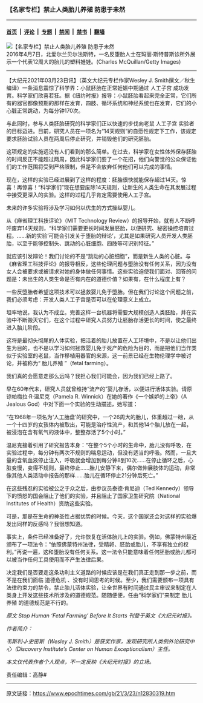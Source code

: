 ### 【名家专栏】禁止人类胎儿养殖 防患于未然

---

#### [首页](../../../..?n12830319) &nbsp;|&nbsp; [评论](../../../../../epoch-comment?n12830319) &nbsp;|&nbsp; [专题](../../../../../epoch-special?n12830319) &nbsp;|&nbsp; [禁闻](../../../../../epoch-news?n12830319) &nbsp;|&nbsp; [禁书](../../../../../books?n12830319) &nbsp;|&nbsp; [翻墙](https://github.com/gfw-breaker/nogfw/blob/master/README.md?n12830319)


<div><img alt="【名家专栏】禁止人类胎儿养殖 防患于未然" class="attachment-djy_600_400 size-djy_600_400 wp-post-image" src="https://i.epochtimes.com/assets/uploads/2021/03/GettyImages-519630370-1200x807-600x400.jpg"/>
<div class="caption">
 2016年4月7日，北爱尔兰贝尔法斯特，一名反堕胎人士在玛丽‧斯特普斯诊所外展示一个代表12周大的胎儿的塑料娃娃。(Charles McQuillan/Getty Images)
</div></div><hr/><div class="post_content" id="artbody" itemprop="articleBody">
 <!-- article content begin -->
 <p>
  【大纪元2021年03月23日讯】（英文大纪元专栏作家Wesley J. Smith撰文／秋生编译）一条消息震惊了科学界：小鼠胚胎在正常妊娠中期通过
  <ok href="https://www.epochtimes.com/gb/tag/%E4%BA%BA%E5%B7%A5%E5%AD%90%E5%AE%AB.html">
   人工子宫
  </ok>
  成功发育。科学家们欣喜若狂。据《纽约时报》报导：小鼠胚胎看起来完全正常，它们所有的器官都像预期的那样在发育，四肢、循环系统和神经系统也在发育，它们的小心脏正常跳动，为每分钟170次。
 </p>
 <p>
  与此同时，参与人类胚胎研究的科学家们正以快速的步伐向老鼠
  <ok href="https://www.epochtimes.com/gb/tag/%E4%BA%BA%E5%B7%A5%E5%AD%90%E5%AE%AB.html">
   人工子宫
  </ok>
  实验者的目标迈进。目前，研究人员在一项名为“14天规则”的自愿性规定下工作，该规定要求胚胎试验人员在两周后停止研究，并销毁他们的研究胚胎。
 </p>
 <p>
  这项规定的实施远没有人们看到的那么简单。在过去，科学家在女性体外保存胚胎的时间反正不能超过两周，因此科学家们耍了一个花招，他们向警觉的公众保证他们的工作范围将受到严格限制，但是不会放弃任何他们可以完成的事情。
 </p>
 <p>
  现在，这样的实验已经进展到了这样的程度：胚胎很快就能保存超过14天。惊喜！再惊喜！“科学家们”现在想要废除14天规则，让新生的人类生命在其发展过程中接受更深入的实验。这样的过程几乎肯定需要使用人工子宫。
 </p>
 <p>
  未来的许多实验将涉及学习如何以优生的方式操纵婴儿。
 </p>
 <p>
  从《麻省理工科技评论》（MIT Technology Review）的报导开始，就有人不断呼吁废弃14天规则，“科学家们需要更长时间发展胚胎，以便研究、秘密操控培育过程。……新的实验‘可能会引发关于堕胎的辩论’，尤其是如果研究人员开发人类胚胎，以至于能够控制头、跳动的心脏细胞、四肢等可识别特征。”
 </p>
 <p>
  就应该引发辩论！我们讨论的不是“跳动的心脏细胞”，而是新生人类的心脏。与《麻省理工科技评论》的报导相反，这些伦理问题与堕胎没有任何关系，因为没有女人会被要求或被请求对她的身体做任何事情。这些实验迫使我们面对、回答的问题是：未出生的人类生命是否有内在的道德价值？如果有，在什么程度上有？
 </p>
 <p>
  一些反堕胎者希望这项技术可以拯救婴儿免于堕胎。但在我们讨论这个问题之前，我们必须考虑：开发人类人工子宫是否可以在伦理意义上成立。
 </p>
 <p>
  坦率地说，我认为不成立。完善这样一台机器将需要大规模创造人类胚胎，并在实验中不断毁灭它们，在这个过程中研究人员努力让胚胎存活更长的时间，使之最终进入胎儿阶段。
 </p>
 <p>
  这将是最彻头彻尾的人体实验，把活着的胎儿放置在人工环境中，不是以让他们出生为目的，也不是以学习如何拯救婴儿免于死产的危险为目的，而是把他们当作类似于实验室的老鼠，当作移植用器官的来源，这一前景已经在生物伦理学中被讨论，并被称为“
  <ok href="https://www.epochtimes.com/gb/tag/%E8%83%8E%E5%84%BF%E5%85%BB%E6%AE%96.html">
   胎儿养殖
  </ok>
  ”（fetal farming）。
 </p>
 <p>
  我们真的会愿意走那么远吗？我担心我们可能会，因为我们已经上路了。
 </p>
 <p>
  早在60年代末，研究人员就曾维持“流产的”婴儿存活，以便进行活体实验。请原谅帕梅拉·R·温尼克（Pamela R. Winnick）在她的著作《一个嫉妒的上帝》（A Jealous God）中对下面一个实验的生动描述，她写道：
 </p>
 <p>
  “在1968年一项名为‘人工胎盘’的研究中，一个26周大的胎儿，体重超过一磅，从一个十四岁的女孩体内被取出，可能是治疗性流产，和其他14个胎儿放在一起，被浸泡在含有氧气的液体中，整整存活了5个小时。”
 </p>
 <p>
  温尼克接着引用了研究报告本身：“在整个5个小时的生命中，胎儿没有呼吸，在实验过程中，每分钟有两次不规则的喘息运动，但没有适当的呼吸。然而，一旦大量的含氧血液停止注入，呼吸就会增加到每分钟8到10次……在停止循环之后，心脏变慢，变得不规则，最终停止……胎儿安静下来，偶尔做伸展肢体的运动，非常像其他人类活动中报告的那样……胎儿在循环停止21分钟后死亡。”
 </p>
 <p>
  在这些残忍的实验被公之于众之后，由参议员泰德·肯尼迪（Ted Kennedy）领导下的愤怒的国会阻止了他们的实验，并且阻止了国家卫生研究院（National Institutes of Health）资助这些实验。
 </p>
 <p>
  可是，那是在生命的神圣性占据优势的时候。今天，这个国家还会对这样的实验爆发出同样的反感吗？我很想知道。
 </p>
 <p>
  事实上，条件已经准备好了，允许恢复在活体胎儿上的实验。例如，佛蒙特州最近颁布了一项法令：“依照佛蒙特州法律，受精卵、胚胎或胎儿，不享有独立的权利。”再说一遍，这和堕胎没有任何关系。这一法令只能意味着任何胚胎或胎儿都可以被当作任何工具使用而不产生法律后果。
 </p>
 <p>
  决定我们是否要走这条功利主义道路的时候应该是在我们真正走到那一步之前，而不是在我们面临
  <ok href="https://www.epochtimes.com/gb/tag/%E9%81%93%E5%BE%B7%E5%8D%B1%E6%9C%BA.html">
   道德危机
  </ok>
  、没有时间思考的时候。至少，我们需要颁布一项具有法律约束力的禁令，禁止胎儿活体实验，让全世界有时间通过民主审议来制定在人类身上开发这些技术所涉及的道德规范。随随便便，任由“科学家们”来制定
  <ok href="https://www.epochtimes.com/gb/tag/%E8%83%8E%E5%84%BF%E5%85%BB%E6%AE%96.html">
   胎儿养殖
  </ok>
  的道德规范是不行的。
 </p>
 <p>
  <em>
   原文
   <ok href="https://www.theepochtimes.com/stop-human-fetal-farming-before-it-starts_3742498.html">
    Stop Human ‘Fetal Farming’ Before It Starts
   </ok>
   刊登于英文《大纪元时报》。
  </em>
 </p>
 <p>
  <em>
   作者简介：
  </em>
 </p>
 <p>
  <em>
   韦斯利·J·史密斯（Wesley J. Smith）是获奖作家，发现研究所人类例外论研究中心（Discovery Institute’s Center on Human Exceptionalism）主任。
  </em>
 </p>
 <p>
  <em>
   本文仅代表作者个人观点，不一定反映《大纪元时报》的立场。
  </em>
 </p>
 <p>
  责任编辑：高静#
 </p>
 <!-- article content end -->
 <div id="below_article_ad">
 </div>
</div>


---

原文链接：https://www.epochtimes.com/gb/21/3/23/n12830319.htm